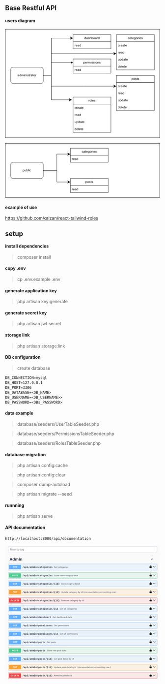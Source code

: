 ## Base Restful API


#### users diagram
![administrator](screenshot/administrator.png)

![public](screenshot/public.png)


#### example of use
https://github.com/qrizan/react-tailwind-roles

## setup

#### install dependencies
> composer install

#### copy .env
> cp .env.example .env

#### generate application key
> php artisan key:generate

#### generate secret key
> php artisan jwt:secret

#### storage link
> php artisan storage:link

#### DB configuration
> create database

```
DB_CONNECTION=mysql
DB_HOST=127.0.0.1
DB_PORT=3306
DB_DATABASE=<DB_NAME>
DB_USERNAME=<DB_USERNAME>>
DB_PASSWORD=<DBs_PASSWORD>
```
#### data example 
> database/seeders/UserTableSeeder.php

> database/seeders/PermissionsTableSeeder.php

> database/seeders/RolesTableSeeder.php

#### database migration
> php artisan config:cache

> php artisan config:clear

> composer dump-autoload

> php artisan migrate --seed

#### runnning
> php artisan serve

#### API documentation
``` 
http://localhost:8000/api/documentation
```

![documentation](screenshot/documentation.png
)



